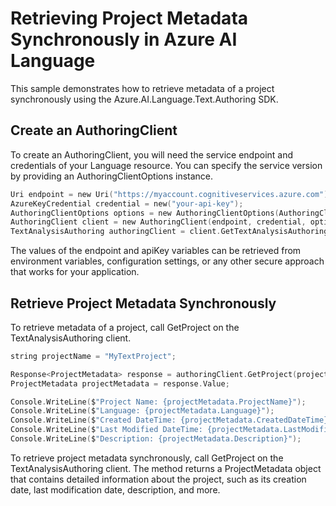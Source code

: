 # Retrieving Project Metadata Synchronously in Azure AI Language
This sample demonstrates how to retrieve metadata of a project synchronously using the Azure.AI.Language.Text.Authoring SDK.

## Create an AuthoringClient
To create an AuthoringClient, you will need the service endpoint and credentials of your Language resource. You can specify the service version by providing an AuthoringClientOptions instance.

```C # Snippet:CreateAuthoringClientForSpecificApiVersion_Sync
Uri endpoint = new Uri("https://myaccount.cognitiveservices.azure.com");
AzureKeyCredential credential = new("your-api-key");
AuthoringClientOptions options = new AuthoringClientOptions(AuthoringClientOptions.ServiceVersion.V2024_11_15_Preview);
AuthoringClient client = new AuthoringClient(endpoint, credential, options);
TextAnalysisAuthoring authoringClient = client.GetTextAnalysisAuthoringClient();
```

The values of the endpoint and apiKey variables can be retrieved from environment variables, configuration settings, or any other secure approach that works for your application.

## Retrieve Project Metadata Synchronously
To retrieve metadata of a project, call GetProject on the TextAnalysisAuthoring client.

```C # Snippet:Sample1_TextAuthoring_GetProject
string projectName = "MyTextProject";

Response<ProjectMetadata> response = authoringClient.GetProject(projectName);
ProjectMetadata projectMetadata = response.Value;

Console.WriteLine($"Project Name: {projectMetadata.ProjectName}");
Console.WriteLine($"Language: {projectMetadata.Language}");
Console.WriteLine($"Created DateTime: {projectMetadata.CreatedDateTime}");
Console.WriteLine($"Last Modified DateTime: {projectMetadata.LastModifiedDateTime}");
Console.WriteLine($"Description: {projectMetadata.Description}");
```

To retrieve project metadata synchronously, call GetProject on the TextAnalysisAuthoring client. The method returns a ProjectMetadata object that contains detailed information about the project, such as its creation date, last modification date, description, and more.
